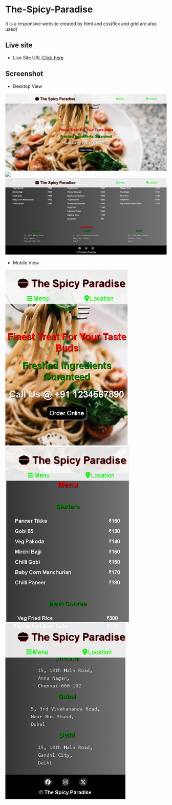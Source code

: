 # The-Spicy-Paradise
It is a responsive website created by html and css(flex and grid are also used)

## Live site

- Live Site URL:[Click here](https://murugan008.github.io/The-Spicy-Paradise/)

## Screenshot

- Desktop View

![](./Screenshots/desktop-view-1.png)
![](./Screenshots/Desktop-view-2.pngg)
![](./Screenshots/Desktop-view-3.png)

- Mobile View

![](./Screenshots/Mobile-View-1.png)
![](./Screenshots/Mobile-View-2.png)
![](./Screenshots/Mobile-View-3.png)
